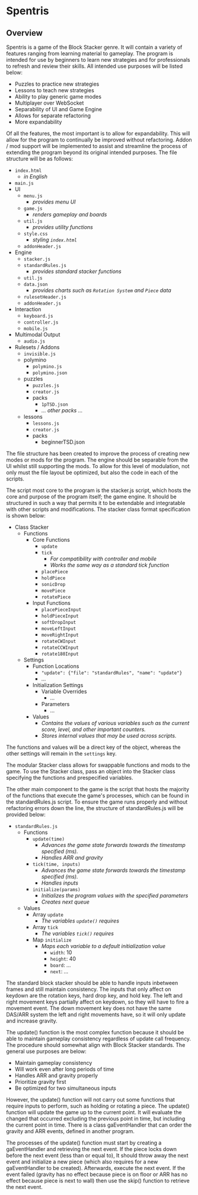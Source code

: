 # Spentris

## Overview

Spentris is a game of the Block Stacker genre. It will contain a variety of features ranging from learning material to gameplay. The program is intended for use by beginners to learn new strategies and for professionals to refresh and review their skills. All intended use purposes will be listed below:

-	Puzzles to practice new strategies
-	Lessons to teach new strategies
-	Ability to play generic game modes
-	Multiplayer over WebSocket
-	Separability of UI and Game Engine
  - Allows for separate refactoring
  - More expandability

Of all the features, the most important is to allow for expandability. This will allow for the program to continually be improved without refactoring. Addon / mod support will be implemented to assist and streamline the process of extending the program beyond its original intended purposes. The file structure will be as follows:

- `index.html`
  - *in English*
- `main.js`
- UI
  - `menu.js`
    - *provides menu UI*
  - `game.js`
    - *renders gameplay and boards*
  - `util.js`
    - *provides utility functions*
  - `style.css`
    - *styling `index.html`*
  - `addonHeader.js`
- Engine
  - `stacker.js`
  - `standardRules.js`
    - *provides standard stacker functions*
  - `util.js`
  - `data.json`
    - *provides charts such as `Rotation System` and `Piece` data*
  - `rulesetHeader.js`
  - `addonHeader.js`
- Interaction
  - `keyboard.js`
  - `controller.js`
  - `mobile.js`
- Multimodal Output
  - `audio.js`
- Rulesets / Addons
  - `invisible.js`
  - polymino
    - `polymino.js`
    - `polymino.json`
  - puzzles
    - `puzzles.js`
    - `creator.js`
    - packs
      - `1pTSD.json`
      - *... other packs ...*
  - lessons
    - `lessons.js`
    - `creator.js`
    - packs
      - beginnerTSD.json

The file structure has been created to improve the process of creating new modes or mods for the program. The engine should be separable from the UI whilst still supporting the mods. To allow for this level of modulation, not only must the file layout be optimized, but also the code in each of the scripts.

The script most core to the program is the stacker.js script, which hosts the core and purpose of the program itself; the game engine. It should be structured in such a way that permits it to be extendable and integratable with other scripts and modifications. The stacker class format specification is shown below:

- Class Stacker
  - Functions
    - Core Functions
      - `update`
      - `tick`
        - *For compatibility with controller and mobile*
        - *Works the same way as a standard tick function*
      - `placePiece`
      - `holdPiece`
      - `sonicDrop`
      - `movePiece`
      - `rotatePiece`
    - Input Functions
      - `placePieceInput`
      - `holdPieceInput`
      - `softDropInput`
      - `moveLeftInput`
      - `moveRightInput`
      - `rotateCWInput`
      - `rotateCCWInput`
      - `rotate180Input`
  - Settings
    - Function Locations
      - `"update": {"file": "standardRules", "name": "update"}`
      - *...*
    - Initialization Settings
      - Variable Overrides
        - *...*
      - Parameters
        - *...*
    - Values
      - *Contains the values of various variables such as the current score, level, and other important counters.*
      - *Stores internal values that may be used across scripts.*

The functions and values will be a direct key of the object, whereas the other settings will remain in the `settings` key.

The modular Stacker class allows for swappable functions and mods to the game. To use the Stacker class, pass an object into the Stacker class specifying the functions and prespecified variables.

The other main component to the game is the script that hosts the majority of the functions that execute the game's processes, which can be found in the standardRules.js script. To ensure the game runs properly and without refactoring errors down the line, the structure of standardRules.js will be provided below:

- `standardRules.js`
  - Functions
    - `update(time)`
      - *Advances the game state forwards towards the timestamp specified (ms).*
      - *Handles ARR and gravity*
    - `tick(time, inputs)`
      - *Advances the game state forwards towards the timestamp specified (ms).*
      - *Handles inputs*
    - `initialize(params)`
      - *Initializes the program values with the specified parameters*
      - *Creates next queue*
  - Values
    - Array `update`
      - *The variables `update()` requires*
    - Array `tick`
      - *The variables `tick()` requires*
    - Map `initialize`
      - *Maps each variable to a default initialization value*
        - `width`: 10
        - `height`: 40
        - `board`: *...*
        - `next`: *...*

The standard block stacker should be able to handle inputs inbetween frames and still maintain consistency. The inputs that only affect on keydown are the rotation keys, hard drop key, and hold key. The left and right movement keys partially affect on keydown, so they will have to fire a movement event. The down movement key does not have the same DAS/ARR system the left and right movements have, so it will only update and increase gravity.

The update() function is the most complex function because it should be able to maintain gameplay consistency regardless of update call frequency. The procedure should somewhat align with Block Stacker standards. The general use purposes are below:

-	Maintain gameplay consistency
  - Will work even after long periods of time
-	Handles ARR and gravity properly
  - Prioritize gravity first
-	Be optimized for two simultaneous inputs

However, the update() function will not carry out some functions that require inputs to perform, such as holding or rotating a piece. The update() function will update the game up to the current point. It will evaluate the changed that occurred excluding the previous point in time, but including the current point in time. There is a class gaEventHandler that can order the gravity and ARR events, defined in another program.

The processes of the update() function must start by creating a gaEventHandler and retrieving the next event. If the piece locks down before the next event (less than or equal to), It should throw away the next event and initialize a new piece (which also requires for a new gaEventHandler to be created). Afterwards, execute the next event. If the event failed (gravity has no effect because piece is on floor or ARR has no effect because piece is next to wall) then use the skip() function to retrieve the next event.